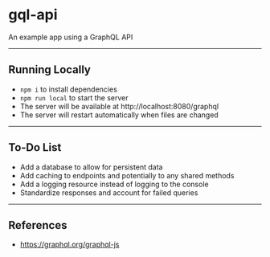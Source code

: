 # gql-api

An example app using a GraphQL API

---

## Running Locally

- `npm i` to install dependencies
- `npm run local` to start the server
- The server will be available at http://localhost:8080/graphql
- The server will restart automatically when files are changed

---

## To-Do List

- Add a database to allow for persistent data
- Add caching to endpoints and potentially to any shared methods
- Add a logging resource instead of logging to the console
- Standardize responses and account for failed queries

---

## References

- https://graphql.org/graphql-js
